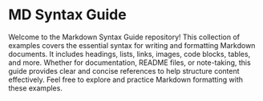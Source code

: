 # MD Syntax Guide

Welcome to the Markdown Syntax Guide repository! This collection of examples covers the essential syntax for writing and formatting Markdown documents. It includes headings, lists, links, images, code blocks, tables, and more. Whether for documentation, README files, or note-taking, this guide provides clear and concise references to help structure content effectively. Feel free to explore and practice Markdown formatting with these examples.

